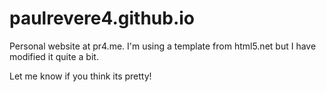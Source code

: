paulrevere4.github.io
=====================

Personal website at pr4.me. I'm using a template from html5.net but I have modified it quite a bit.

Let me know if you think its pretty!
